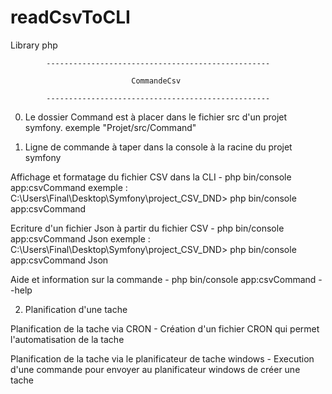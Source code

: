 # readCsvToCLI
Library php 

		    --------------------------------------------------
		                                                            
		             	       CommandeCsv                       
		                                                           
		    --------------------------------------------------

0. Le dossier Command est à placer dans le fichier src d'un projet symfony.
	exemple "Projet/src/Command"

1. Ligne de commande à taper dans la console à la racine du projet symfony

Affichage et formatage du fichier CSV dans la CLI 
	- php bin/console app:csvCommand
	exemple : C:\Users\Final\Desktop\Symfony\project_CSV_DND> php bin/console app:csvCommand

Ecriture d'un fichier Json à partir du fichier CSV
	- php bin/console app:csvCommand Json
	exemple : C:\Users\Final\Desktop\Symfony\project_CSV_DND> php bin/console app:csvCommand Json

Aide et information sur la commande
	- php bin/console app:csvCommand --help


2. Planification d'une tache

Planification de la tache via CRON
	- Création d'un fichier CRON qui permet l'automatisation de la tache

Planification de la tache via le planificateur de tache windows
	- Execution d'une commande pour envoyer au planificateur windows de créer une tache


